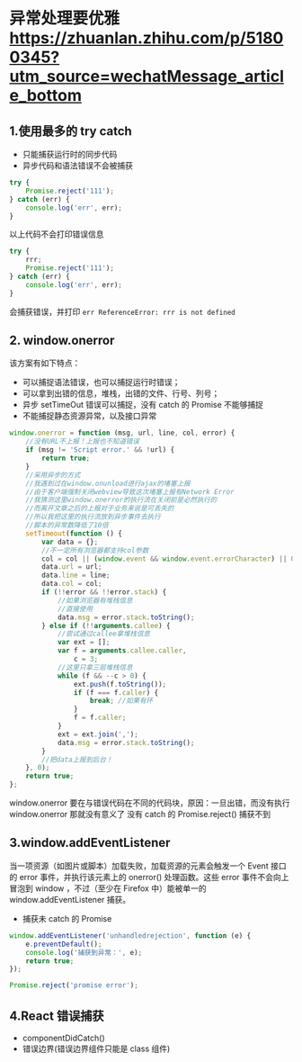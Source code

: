 # 异常处理要优雅 https://zhuanlan.zhihu.com/p/51800345?utm_source=wechatMessage_article_bottom

## 1.使用最多的 try catch

-   只能捕获运行时的同步代码
-   异步代码和语法错误不会被捕获

```js
try {
    Promise.reject('111');
} catch (err) {
    console.log('err', err);
}
```

以上代码不会打印错误信息

```js
try {
    rrr;
    Promise.reject('111');
} catch (err) {
    console.log('err', err);
}
```

会捕获错误，并打印 `err ReferenceError: rrr is not defined`

## 2. window.onerror

该方案有如下特点：

-   可以捕捉语法错误，也可以捕捉运行时错误；
-   可以拿到出错的信息，堆栈，出错的文件、行号、列号；
-   异步 setTimeOut 错误可以捕捉，没有 catch 的 Promise 不能够捕捉
-   不能捕捉静态资源异常，以及接口异常

```js
window.onerror = function (msg, url, line, col, error) {
    //没有URL不上报！上报也不知道错误
    if (msg != 'Script error.' && !url) {
        return true;
    }
    //采用异步的方式
    //我遇到过在window.onunload进行ajax的堵塞上报
    //由于客户端强制关闭webview导致这次堵塞上报有Network Error
    //我猜测这里window.onerror的执行流在关闭前是必然执行的
    //而离开文章之后的上报对于业务来说是可丢失的
    //所以我把这里的执行流放到异步事件去执行
    //脚本的异常数降低了10倍
    setTimeout(function () {
        var data = {};
        //不一定所有浏览器都支持col参数
        col = col || (window.event && window.event.errorCharacter) || 0;
        data.url = url;
        data.line = line;
        data.col = col;
        if (!!error && !!error.stack) {
            //如果浏览器有堆栈信息
            //直接使用
            data.msg = error.stack.toString();
        } else if (!!arguments.callee) {
            //尝试通过callee拿堆栈信息
            var ext = [];
            var f = arguments.callee.caller,
                c = 3;
            //这里只拿三层堆栈信息
            while (f && --c > 0) {
                ext.push(f.toString());
                if (f === f.caller) {
                    break; //如果有环
                }
                f = f.caller;
            }
            ext = ext.join(',');
            data.msg = error.stack.toString();
        }
        //把data上报到后台！
    }, 0);
    return true;
};
```

window.onerror 要在与错误代码在不同的代码块，原因：一旦出错，而没有执行 window.onerror 那就没有意义了
没有 catch 的 Promise.reject() 捕获不到

## 3.window.addEventListener

当一项资源（如图片或脚本）加载失败，加载资源的元素会触发一个 Event 接口的 error 事件，并执行该元素上的 onerror() 处理函数。这些 error 事件不会向上冒泡到 window ，不过（至少在 Firefox 中）能被单一的 window.addEventListener 捕获。

-   捕获未 catch 的 Promise

```js
window.addEventListener('unhandledrejection', function (e) {
    e.preventDefault();
    console.log('捕获到异常：', e);
    return true;
});

Promise.reject('promise error');
```

## 4.React 错误捕获

-   componentDidCatch()
-   错误边界(错误边界组件只能是 class 组件)
